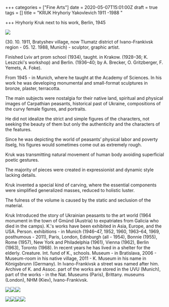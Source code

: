 +++
categories = ["Fine Arts"]
date = 2020-05-07T15:01:00Z
draft = true
tags = []
title = "KRUK Hryhoriy Yakovlevich 1911 -1988 "

+++
Hryhoriy Kruk next to his work, Berlin, 1945  
  
![](https://res.cloudinary.com/dfmbidsgr/image/upload/v1590720725/images/caneqilxeaenymx.jpeg)

(30. 10. 1911, Bratyshev village, now Tlumatz district of Ivano-Frankivsk region - 05. 12. 1988, Munich) - sculptor, graphic artist.

Finished Lviv art prom school (1934), taught. in Krakow. (1928–36; K. Leszczki's workshop) and Berlin. (1936–40; by A. Brecker, O. Gritzberger, F. Yemets, A. Foke).

From 1945 - in Munich, where he taught at the Academy of Sciences. In his work he was developing monumental and small-format sculptures in bronze, plaster, terracotta.

The main subjects were nostalgia for their native land, spiritual and physical images of Carpathian peasants, historical past of Ukraine, compositions of the curvy female figures, and portraits.

He did not idealize the strict and simple figures of the characters, not seeking the beauty of them but only the authenticity and the characters of the features.

Since he was depicting the world of peasants’ physical labor and poverty itselg, his figures would sometimes come out as extremely rough.

Kruk was transmitting natural movement of human body avoiding superficial poetic gestures.

The majority of pieces were created in expressionist and dynamic style lacking details.

Kruk invented a special kind of carving, where the essential components were simplified generalized masses, reduced to holistic luster.

The fulness of the volume is caused by the static and seclusion of the material.

Kruk Introduced the story of Ukrainian peasants to the art world (1964 monument in the town of Gmünd (Austria) to expatriates from Galicia who died in the camps). K.'s works have been exhibited in Asia, Europe, and the USA. Person. exhibitions - in Munich (1946–47, 1952, 1960, 1963–64, 1969, posthumous - 2011), Paris, London, Edinburgh (all - 1954), Bonnie (1955), Rome (1957), New York and Philadelphia (1961), Vienna (1962), Berlin (1963), Toronto (1968). In recent years he has lived in a shelter for the elderly. Creature. Int. fund of K., schools. Museum - in Bratislava, 2006 - Museum-room in his native village, 2011 - K. Museum in his name in Königsbrunn (Germany). In Ivano-Frankivsk a street was named after him. Archive of K. and Assoc. part of the works are stored in the UVU (Munich), part of the works - in the Nat. Museums (Paris), Brittany. museums (London), NHM (Kiev), Ivano-Frankivsk.

![](https://res.cloudinary.com/dfmbidsgr/image/upload/v1590720725/images/16-3.jpg)![](https://res.cloudinary.com/dfmbidsgr/image/upload/v1590720725/images/g-kruk-skulptura-selianina.png)![](https://res.cloudinary.com/dfmbidsgr/image/upload/v1590720725/images/unnamed.jpg)

![](https://res.cloudinary.com/dfmbidsgr/image/upload/v1590720725/images/screen-shot-2020-04-29-at-10-25-50-am.png)![](https://res.cloudinary.com/dfmbidsgr/image/upload/v1590720725/images/g-kruk-skulptura-zhenshchiny-s-polotentsem.png)![](https://res.cloudinary.com/dfmbidsgr/image/upload/v1590720725/images/1248656-1253592.jpg)![](https://res.cloudinary.com/dfmbidsgr/image/upload/v1590720725/images/rodina-bighenciv-1938-beton-copy.jpg)